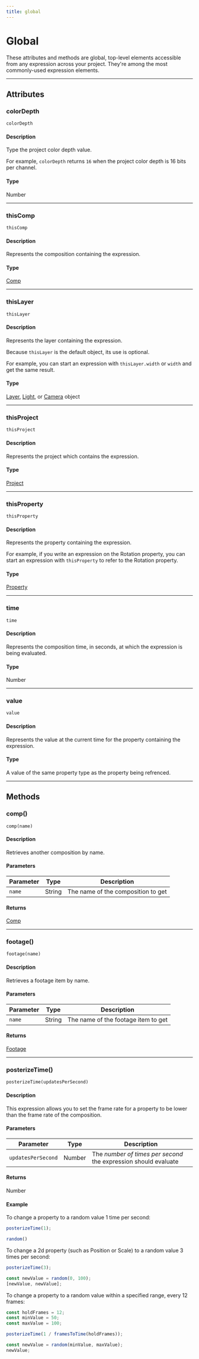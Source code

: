 ```yaml
---
title: global
---
```


# Global

These attributes and methods are global, top-level elements accessible from any expression across your project. They're among the most commonly-used expression elements.

---

## Attributes

### colorDepth

`colorDepth`

#### Description

Type the project color depth value.

For example, `colorDepth` returns `16` when the project color depth is 16 bits per channel.

#### Type

Number

---

### thisComp

`thisComp`

#### Description

Represents the composition containing the expression.

#### Type

[Comp](../../objects/comp)

---

### thisLayer

`thisLayer`

#### Description

Represents the layer containing the expression.

Because `thisLayer` is the default object, its use is optional.

For example, you can start an expression with `thisLayer.width` or `width` and get the same result.

#### Type

[Layer](../../layer/layer), [Light](../../objects/light), or [Camera](../../objects/camera) object

---

### thisProject

`thisProject`

#### Description

Represents the project which contains the expression.

#### Type

[Project](../../objects/project)

---

### thisProperty

`thisProperty`

#### Description

Represents the property containing the expression.

For example, if you write an expression on the Rotation property, you can start an expression with `thisProperty` to refer to the Rotation property.

#### Type

[Property](../../objects/property)

---

### time

`time`

#### Description

Represents the composition time, in seconds, at which the expression is being evaluated.

#### Type

Number

---

### value

`value`

#### Description

Represents the value at the current time for the property containing the expression.

#### Type

A value of the same property type as the property being refrenced.

---

## Methods

### comp()

`comp(name)`

#### Description

Retrieves another composition by name.

#### Parameters

| Parameter |  Type  |            Description             |
| --------- | ------ | ---------------------------------- |
| `name`    | String | The name of the composition to get |

#### Returns

[Comp](../../objects/comp)

---

### footage()

`footage(name)`

#### Description

Retrieves a footage item by name.

#### Parameters

| Parameter |  Type  |             Description             |
| --------- | ------ | ----------------------------------- |
| `name`    | String | The name of the footage item to get |

#### Returns

[Footage](../../objects/footage)

---

### posterizeTime()

`posterizeTime(updatesPerSecond)`

#### Description

This expression allows you to set the frame rate for a property to be lower than the frame rate of the composition.

#### Parameters

|     Parameter      |  Type  |                           Description                           |
| ------------------ | ------ | --------------------------------------------------------------- |
| `updatesPerSecond` | Number | The *number of times per second* the expression should evaluate |

#### Returns

Number

#### Example

To change a property to a random value 1 time per second:

```js
posterizeTime(1);

random()
```

To change a 2d property (such as Position or Scale) to a random value 3 times per second:

```js
posterizeTime(3);

const newValue = random(0, 100);
[newValue, newValue];
```

To change a property to a random value within a specified range, every 12 frames:

```js
const holdFrames = 12;
const minValue = 50;
const maxValue = 100;

posterizeTime(1 / framesToTime(holdFrames));

const newValue = random(minValue, maxValue);
newValue;
```

